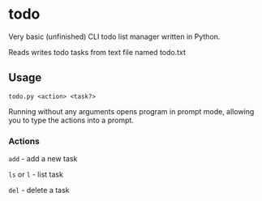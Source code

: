 # todo

Very basic (unfinished) CLI todo list manager written in Python.

Reads writes todo tasks from text file named todo.txt

## Usage

`todo.py <action> <task?>`

Running without any arguments opens program in prompt mode, allowing you to type the actions into a prompt.

### Actions

`add` - add a new task

`ls` or `l` - list task

`del` - delete a task